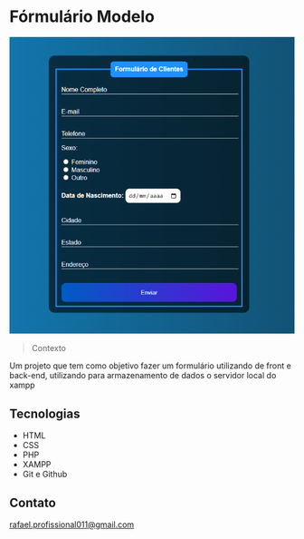 # Fórmulário Modelo

![preview](./assets/formulario.PNG)

> Contexto

Um projeto que tem como objetivo fazer um formulário utilizando de front e back-end,
utilizando para armazenamento de dados o servidor local do xampp

## Tecnologias
- HTML
- CSS
- PHP
- XAMPP
- Git e Github

## Contato

rafael.profissional011@gmail.com